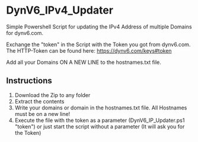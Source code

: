 # DynV6_IPv4_Updater

Simple Powershell Script for updating the IPv4 Address of multiple Domains for dynv6.com. 

Exchange the "token" in the Script with the Token you got from dynv6.com. The HTTP-Token can be found here: https://dynv6.com/keys#token

Add all your Domains ON A NEW LINE to the hostnames.txt file.


## Instructions
1. Download the Zip to any folder
2. Extract the contents
3. Write your domains or domain in the hostnames.txt file. All Hostnames must be on a new line!
4. Execute the file with the token as a parameter (DynV6_IP_Updater.ps1 "token") or just start the script without a parameter (It will ask you for the Token)

